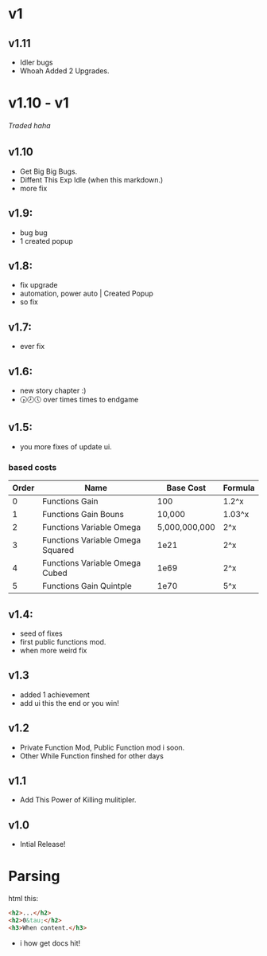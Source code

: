 # v1
## v1.11
- Idler bugs
- Whoah Added 2 Upgrades.
# v1.10 - v1
###### Traded haha
## v1.10
- Get Big Big Bugs.
- Diffent This Exp Idle (when this markdown.)
- more fix
## v1.9:
- bug bug
- 1 created popup
## v1.8:
- fix upgrade
- automation, power auto | Created Popup
- so fix
## v1.7:
- ever fix
## v1.6:
- new story chapter :)
- 🕟🕗🕔 over times times to endgame
## v1.5:
- you more fixes of update ui.
### based costs
| Order | Name | Base Cost | Formula |
|-------|------|-----------|---------|
| 0 | Functions Gain | 100 | 1.2^x |
| 1 | Functions Gain Bouns | 10,000 | 1.03^x |
| 2 | Functions Variable Omega | 5,000,000,000 | 2^x |
| 3 | Functions Variable Omega Squared | 1e21 | 2^x |
| 4 | Functions Variable Omega Cubed | 1e69 | 2^x |
| 5 | Functions Gain Quintple | 1e70 | 5^x |

## v1.4:
- seed of fixes
- first public functions mod.
- when more weird fix
## v1.3
- added 1 achievement
- add ui this the end or you win!
## v1.2
- Private Function Mod, Public Function mod i soon.
- Other While Function finshed for other days
## v1.1
- Add This Power of Killing mulitipler.
## v1.0
- Intial Release!

# Parsing
html this:
```html
<h2>...</h2>
<h2>0&tau;</h2>
<h3>When content.</h3>
```
- i how get docs hit!
